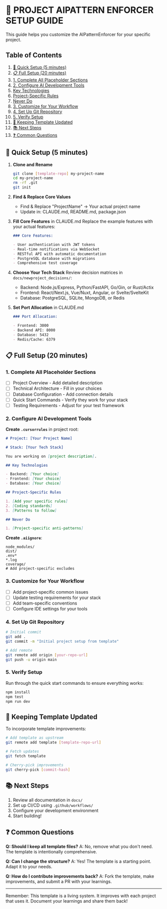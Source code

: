 # 🎯 PROJECT AIPATTERN ENFORCER SETUP GUIDE

This guide helps you customize the AIPatternEnforcer for your specific project.

## Table of Contents

1. [🚀 Quick Setup (5 minutes)](#-quick-setup-5-minutes)
2. [📋 Full Setup (20 minutes)](#-full-setup-20-minutes)
  3. [1. Complete All Placeholder Sections](#1-complete-all-placeholder-sections)
  4. [2. Configure AI Development Tools](#2-configure-ai-development-tools)
5. [Key Technologies](#key-technologies)
6. [Project-Specific Rules](#project-specific-rules)
7. [Never Do](#never-do)
  8. [3. Customize for Your Workflow](#3-customize-for-your-workflow)
  9. [4. Set Up Git Repository](#4-set-up-git-repository)
  10. [5. Verify Setup](#5-verify-setup)
11. [🔄 Keeping Template Updated](#-keeping-template-updated)
12. [📚 Next Steps](#-next-steps)
13. [❓ Common Questions](#-common-questions)

## 🚀 Quick Setup (5 minutes)

1. **Clone and Rename**

   ```bash
   git clone [template-repo] my-project-name
   cd my-project-name
   rm -rf .git
   git init
   ```

2. **Find & Replace Core Values**
   - Find & Replace "ProjectName" → Your actual project name
   - Update in: CLAUDE.md, README.md, package.json

3. **Fill Core Features** in CLAUDE.md
   Replace the example features with your actual features:

   ```markdown
   ### Core Features:

   - User authentication with JWT tokens
   - Real-time notifications via WebSocket
   - RESTful API with automatic documentation
   - PostgreSQL database with migrations
   - Comprehensive test coverage
   ```

4. **Choose Your Tech Stack**
   Review decision matrices in `docs/newproject_decisions/`:
   - Backend: Node.js/Express, Python/FastAPI, Go/Gin, or Rust/Actix
   - Frontend: React/Next.js, Vue/Nuxt, Angular, or Svelte/SvelteKit
   - Database: PostgreSQL, SQLite, MongoDB, or Redis

5. **Set Port Allocation** in CLAUDE.md

   ```markdown
   ### Port Allocation:

   - Frontend: 3000
   - Backend API: 8000
   - Database: 5432
   - Redis/Cache: 6379
   ```

## 📋 Full Setup (20 minutes)

### 1. Complete All Placeholder Sections

- [ ] Project Overview - Add detailed description
- [ ] Technical Architecture - Fill in your choices
- [ ] Database Configuration - Add connection details
- [ ] Quick Start Commands - Verify they work for your stack
- [ ] Testing Requirements - Adjust for your test framework

### 2. Configure AI Development Tools

**Create `.cursorrules`** in project root:

```markdown
# Project: [Your Project Name]

# Stack: [Your Tech Stack]

You are working on [project description].

## Key Technologies

- Backend: [Your choice]
- Frontend: [Your choice]
- Database: [Your choice]

## Project-Specific Rules

1. [Add your specific rules]
2. [Coding standards]
3. [Patterns to follow]

## Never Do

1. [Project-specific anti-patterns]
```

**Create `.aiignore`**:

```text
node_modules/
dist/
.env*
*.log
coverage/
# Add project-specific excludes
```

### 3. Customize for Your Workflow

- [ ] Add project-specific common issues
- [ ] Update testing requirements for your stack
- [ ] Add team-specific conventions
- [ ] Configure IDE settings for your tools

### 4. Set Up Git Repository

```bash
# Initial commit
git add .
git commit -m "Initial project setup from template"

# Add remote
git remote add origin [your-repo-url]
git push -u origin main
```

### 5. Verify Setup

Run through the quick start commands to ensure everything works:

```bash
npm install
npm test
npm run dev
```

## 🔄 Keeping Template Updated

To incorporate template improvements:

```bash
# Add template as upstream
git remote add template [template-repo-url]

# Fetch updates
git fetch template

# Cherry-pick improvements
git cherry-pick [commit-hash]
```

## 📚 Next Steps

1. Review all documentation in `docs/`
2. Set up CI/CD using `.github/workflows/`
3. Configure your development environment
4. Start building!

## ❓ Common Questions

**Q: Should I keep all template files?**
A: No, remove what you don't need. The template is intentionally comprehensive.

**Q: Can I change the structure?**
A: Yes! The template is a starting point. Adapt it to your needs.

**Q: How do I contribute improvements back?**
A: Fork the template, make improvements, and submit a PR with your learnings.

---

Remember: This template is a living system. It improves with each project that uses it. Document your learnings and
share them back!

